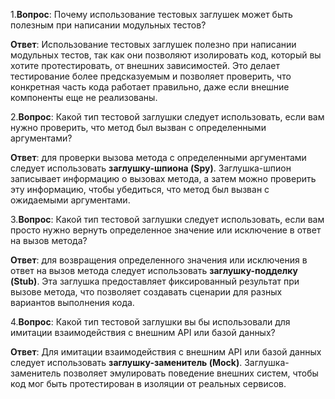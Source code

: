 ﻿1.**Вопрос**: Почему использование тестовых заглушек может быть полезным при написании модульных тестов?

**Ответ**: Использование тестовых заглушек полезно при написании модульных тестов, так как они позволяют изолировать код, который вы хотите протестировать, от внешних зависимостей. Это делает тестирование более предсказуемым и позволяет проверить, что конкретная часть кода работает правильно, даже если внешние компоненты еще не реализованы.

2.**Вопрос**: Какой тип тестовой заглушки следует использовать, если вам нужно проверить, что метод был вызван с определенными аргументами?

**Ответ**: для проверки вызова метода с определенными аргументами следует использовать **заглушку-шпиона (Spy)**. Заглушка-шпион записывает информацию о вызовах метода, а затем можно проверить эту информацию, чтобы убедиться, что метод был вызван с ожидаемыми аргументами.

3.**Вопрос**: Какой тип тестовой заглушки следует использовать, если вам просто нужно вернуть определенное значение или исключение в ответ на вызов метода?

**Ответ**: для возвращения определенного значения или исключения в ответ на вызов метода следует использовать **заглушку-подделку (Stub)**. Эта заглушка предоставляет фиксированный результат при вызове метода, что позволяет создавать сценарии для разных вариантов выполнения кода.

4.**Вопрос**: Какой тип тестовой заглушки вы бы использовали для имитации взаимодействия с внешним API или базой данных?

**Ответ**: Для имитации взаимодействия с внешним API или базой данных следует использовать **заглушку-заменитель (Mock)**. Заглушка-заменитель позволяет эмулировать поведение внешних систем, чтобы код мог быть протестирован в изоляции от реальных сервисов.

